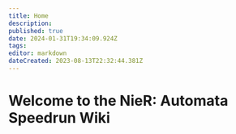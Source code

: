 ```yaml
---
title: Home
description: 
published: true
date: 2024-01-31T19:34:09.924Z
tags: 
editor: markdown
dateCreated: 2023-08-13T22:32:44.381Z
---
```


<h1>Welcome to the NieR: Automata Speedrun Wiki</h1>